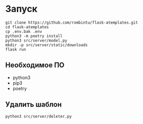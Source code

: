 
# Запуск
```
git clone https://github.com/rombintu/flask-atemplates.git
cd flask-atemplates
cp .env.bak .env
python3 -m poetry install
python3 src/server/model.py  
mkdir -p src/server/static/downloads 
flask run
```
## Необходимое ПО
- python3
- pip3
- poetry

## Удалить шаблон
```
python3 src/server/deleter.py
```
